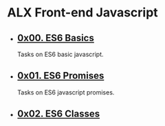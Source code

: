 # ALX Front-end Javascript


- ## [0x00. ES6 Basics](./0x00-ES6_basic/)
  Tasks on ES6 basic javascript.
- ## [0x01. ES6 Promises](./0x01-ES6_promise/)
  Tasks on ES6 javascript promises.
- ## [0x02. ES6 Classes](./0x02-ES6_classes)
